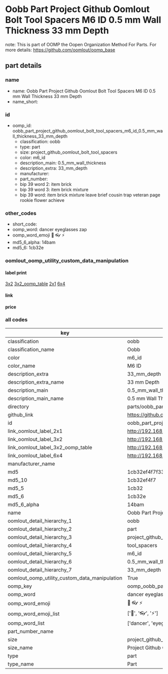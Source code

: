 # Oobb Part Project Github Oomlout Bolt Tool Spacers M6 ID 0.5 mm Wall Thickness 33 mm Depth  

note: This is part of OOMP the Oopen Organization Method For Parts. For more details: https://github.com/oomlout/oomp_base

##  part details
  







### name
* name: Oobb Part Project Github Oomlout Bolt Tool Spacers M6 ID 0.5 mm Wall Thickness 33 mm Depth
* name_short: 
### id
* oomp_id: oobb_part_project_github_oomlout_bolt_tool_spacers_m6_id_0.5_mm_wall_thickness_33_mm_depth
  * classification: oobb
  * type: part
  * size: project_github_oomlout_bolt_tool_spacers
  * color: m6_id
  * description_main: 0.5_mm_wall_thickness
  * description_extra: 33_mm_depth
  * manufacturer: 
  * part_number: 
  * bip 39 word 2: item brick
  * bip 39 word 3: item brick mixture
  * bip 39 word: item brick mixture leave brief cousin trap veteran page rookie flower achieve

### other_codes
* short_code: 
* oomp_word: dancer eyeglasses zap
* oomp_word_emoji :dancer: :eyeglasses: :zap:
* md5_6_alpha: 14bam
* md5_6: 1cb32e






### oomlout_oomp_utility_custom_data_manipulation
#### label print
[3x2](http://192.168.1.245:1112/?label=oomp%2014bam)
[3x2_oomp_table](http://192.168.1.108:1112/?label=oomp%2014bam)
[2x1](http://192.168.1.242:1112/?label=oomp%2014bam)
[6x4](http://192.168.1.55:1112/?label=oomp%2014bam)    

#### link

                              

#### price







### all codes 
| key | value |  
| --- | --- |  
| classification | oobb |  
| classification_name | Oobb |  
| color | m6_id |  
| color_name | M6 ID |  
| description_extra | 33_mm_depth |  
| description_extra_name | 33 mm Depth |  
| description_main | 0.5_mm_wall_thickness |  
| description_main_name | 0.5 mm Wall Thickness |  
| directory | parts/oobb_part_project_github_oomlout_bolt_tool_spacers_m6_id_0.5_mm_wall_thickness_33_mm_depth |  
| github_link | https://github.com/oomlout/oomlout_oomp_part_src/tree/main/parts/oobb_part_project_github_oomlout_bolt_tool_spacers_m6_id_0.5_mm_wall_thickness_33_mm_depth |  
| id | oobb_part_project_github_oomlout_bolt_tool_spacers_m6_id_0.5_mm_wall_thickness_33_mm_depth |  
| link_oomlout_label_2x1 | http://192.168.1.242:1112/?label=oomp%2014bam |  
| link_oomlout_label_3x2 | http://192.168.1.245:1112/?label=oomp%2014bam |  
| link_oomlout_label_3x2_oomp_table | http://192.168.1.108:1112/?label=oomp%2014bam |  
| link_oomlout_label_6x4 | http://192.168.1.55:1112/?label=oomp%2014bam |  
| manufacturer_name |  |  
| md5 | 1cb32ef4f7f33ce8c58df7ef1c86ebb6 |  
| md5_10 | 1cb32ef4f7 |  
| md5_5 | 1cb32 |  
| md5_6 | 1cb32e |  
| md5_6_alpha | 14bam |  
| name | Oobb Part Project Github Oomlout Bolt Tool Spacers M6 ID 0.5 mm Wall Thickness 33 mm Depth |  
| oomlout_detail_hierarchy_1 | oobb |  
| oomlout_detail_hierarchy_2 | part |  
| oomlout_detail_hierarchy_3 | project_github_bolt |  
| oomlout_detail_hierarchy_4 | tool_spacers |  
| oomlout_detail_hierarchy_5 | m6_id |  
| oomlout_detail_hierarchy_6 | 0.5_mm_wall_thickness |  
| oomlout_detail_hierarchy_7 | 33_mm_depth |  
| oomlout_oomp_utility_custom_data_manipulation | True |  
| oomp_key | oomp_oobb_part_project_github_oomlout_bolt_tool_spacers_m6_id_0.5_mm_wall_thickness_33_mm_depth |  
| oomp_word | dancer eyeglasses zap |  
| oomp_word_emoji | :dancer: :eyeglasses: :zap: |  
| oomp_word_emoji_list | [':dancer:', ':eyeglasses:', ':zap:'] |  
| oomp_word_list | ['dancer', 'eyeglasses', 'zap'] |  
| part_number_name |  |  
| size | project_github_oomlout_bolt_tool_spacers |  
| size_name | Project Github Oomlout Bolt Tool Spacers |  
| type | part |  
| type_name | Part |  

